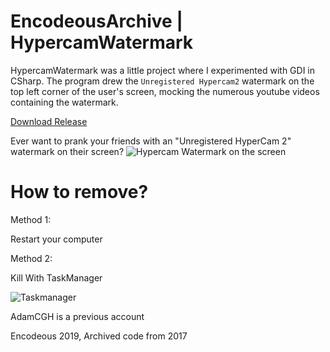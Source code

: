 # EncodeousArchive | HypercamWatermark
HypercamWatermark was a little project where I experimented with GDI in CSharp. The program drew the ``Unregistered Hypercam2`` watermark on the top left corner of the user's screen, mocking the numerous youtube videos containing the watermark.

[Download Release](https://github.com/encodeous/codearchive-HypercamWatermark/releases)

Ever want to prank your friends with an "Unregistered HyperCam 2" watermark on their screen?
![Hypercam Watermark on the screen](https://i.imgur.com/72mNTyB.png)
# How to remove?
Method 1:

Restart your computer

Method 2:

Kill With TaskManager

![Taskmanager](https://i.imgur.com/JREJVW5.png)

AdamCGH is a previous account

Encodeous 2019, Archived code from 2017
